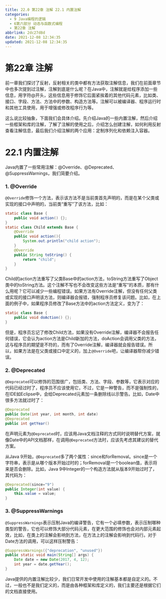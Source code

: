 ```yaml
---
title: 22.0 第22章 注解 22.1 内置注解
categories:
  - 9 Java编程的逻辑
  - 6第六部分 动态与函数式编程
  - 第22章 注解
abbrlink: 2dc27d8d
date: 2021-12-08 12:34:35
updated: 2021-12-08 12:34:35
---
```

# 第22章 注解
前一章我们探讨了反射，反射相关的类中都有方法获取注解信息，我们在前面章节中也多次提到过注解，注解到底是什么呢？在Java中，注解就是给程序添加一些信息，用字符@开头，这些信息用于修饰它后面紧挨着的其他代码元素，比如类、接口、字段、方法、方法中的参数、构造方法等。注解可以被编译器、程序运行时和其他工具使用，用于增强或修改程序行为等。

这么说比较抽象，下面我们会具体介绍。先介绍Java的一些内置注解，然后介绍一些框架和库的注解，了解了注解的使用之后，介绍怎么创建注解，如何利用反射查看注解信息，最后我们介绍注解的两个应用：定制序列化和依赖注入容器。

# 22.1 内置注解
Java内置了一些常用注解：@Override、@Deprecated、@SuppressWarnings，我们简要介绍。

### 1. @Override
`@Override`修饰一个方法，表示该方法不是当前类首先声明的，而是在某个父类或实现的接口中声明的，当前类“重写”了该方法，比如：

```java
static class Base {
    public void action() {};
}
static class Child extends Base {
    @Override
    public void action(){
        System.out.println("child action");
    }
    @Override
    public String toString() {
        return "child";
    }
}
```

Child的action方法重写了父类Base中的action方法，toString方法重写了Object类中的toString方法。这个注解不写也不会改变这些方法是“重写”的本质，那有什么用呢？它可以减少一些编程错误。如果方法有Override注解，但没有任何父类或实现的接口声明该方法，则编译器会报错，强制程序员修复该问题。比如，在上面的例子中，如果程序员修改了Base方法中的action方法定义，变为了：

```java
static class Base {
    public void doAction() {};
}
```

但是，程序员忘记了修改Child方法，如果没有Override注解，编译器不会报告任何错误，它会认为action方法是Child新加的方法，doAction会调用父类的方法，这与程序员的期望是不符的，而有了Override注解，编译器就会报告错误。所以，如果方法是在父类或接口中定义的，加上`@Override`吧，让编译器帮你减少错误。

### 2. @Deprecated
`@Deprecated`可以修饰的范围很广，包括类、方法、字段、参数等，它表示对应的代码已经过时了，程序员不应该使用它，不过，它是一种警告，而不是强制性的，在IDE如Eclipse中，会给Deprecated元素加一条删除线以示警告。比如，Date中很多方法就过时了：

```java
@Deprecated
public Date(int year, int month, int date)
@Deprecated
public int getYear()
```

在声明元素为`@Deprecated`时，应该用Java文档注释的方式同时说明替代方案，就像Date中的API文档那样，在调用`@Deprecated`方法时，应该先考虑其建议的替代方案。

从Java 9开始，`@Deprecated`多了两个属性：since和forRemoval。since是一个字符串，表示是从哪个版本开始过时的；forRemoval是一个boolean值，表示将来是否会删除。比如，Java 9中Integer的一个构造方法就从版本9开始过时了，其代码为：

```java
@Deprecated(since="9")
public Integer(int value) {
    this.value = value;
}
```

### 3. @SuppressWarnings
`@SuppressWarnings`表示压制Java的编译警告，它有一个必填参数，表示压制哪种类型的警告，它也可以修饰大部分代码元素，在更大范围的修饰也会对内部元素起效，比如，在类上的注解会影响到方法，在方法上的注解会影响到代码行。对于Date方法的调用，可以这样压制警告：

```java
@SuppressWarnings({"deprecation", "unused"})
public static void main(String[] args) {
    Date date = new Date(2017, 4, 12);
    int year = date.getYear();
}
```

Java提供的内置注解比较少，我们日常开发中使用的注解基本都是自定义的。不过，一般也不是我们定义的，而是由各种框架和库定义的，我们主要还是根据它们的文档直接使用。
